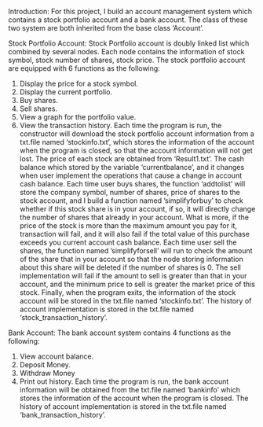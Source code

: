 Introduction:
For this project, I build an account management system which contains a stock portfolio account and a bank account. The class of these two system are both inherited from the base class ‘Account’. 

Stock Portfolio Account:
Stock Portfolio account is doubly linked list which combined by several nodes. Each node contains the information of stock symbol, stock number of shares, stock price. The stock portfolio account are equipped with 6 functions as the following:
1.	Display the price for a stock symbol.
2.	Display the current portfolio.
3.	Buy shares.
4.	Sell shares.
5.	View a graph for the portfolio value.
6.	View the transaction history.
Each time the program is run, the constructor will download the stock portfolio account information from a txt.file named ‘stockinfo.txt’, which stores the information of the account when the program is closed, so that the account information will not get lost. The price of each stock are obtained from ‘Result1.txt’. The cash balance which stored by the variable ‘currentbalance’, and it changes when user implement the operations that cause a change in account cash balance. Each time user buys shares, the function ‘addtolist’ will store the company symbol, number of shares, price of shares to the stock account, and I build a function  named ’simplifyforbuy’ to check whether if this stock share is in your account, if so, it will directly change the number of shares that already in your account. What is more, if the price of the stock is more than the maximum amount you pay for it, transaction will fail, and it will also fail if the total value of this purchase exceeds you current account cash balance. Each time user sell the shares, the function named ’simplifyforsell’ will run to check the amount of the share that in your account so that the node storing information about this share will be deleted if the number of shares is 0. The sell implementation will fail if the amount to sell is greater than that in your account, and the minimum price to sell is greater the market price of this stock. Finally, when the program exits, the information of the stock account will be stored in the txt.file named ‘stockinfo.txt’. The history of account implementation is stored in the txt.file named ‘stock_transaction_history’.

Bank Account:
The bank account system contains 4 functions as the following:
1.	View account balance.
2.	Deposit Money.
3.	Withdraw Money
4.	Print out history.
Each time the program is run, the bank account information will be obtained from the txt.file named ‘bankinfo’ which stores the information of the account when the program is closed. The history of account implementation is stored in the txt.file named ‘bank_transaction_history’.
